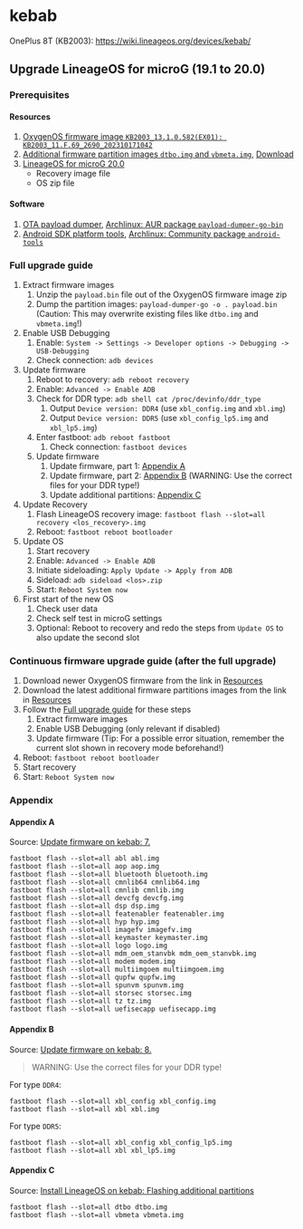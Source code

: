 # kebab
OnePlus 8T (KB2003): https://wiki.lineageos.org/devices/kebab/

## Upgrade LineageOS for microG (19.1 to 20.0)

### Prerequisites

#### Resources
1. [OxygenOS firmware image `KB2003_13.1.0.582(EX01): KB2003_11.F.69_2690_202310171042`](https://xdaforums.com/t/oneplus-8t-rom-ota-oxygen-os-repo-of-oxygen-os-builds.4193183/#post-83971385)
1. [Additional firmware partition images `dtbo.img` and `vbmeta.img`](https://wiki.lineageos.org/devices/kebab/install#flashing-additional-partitions), [Download](https://download.lineageos.org/devices/kebab/builds)
1. [LineageOS for microG 20.0](https://download.lineage.microg.org/kebab/)
    - Recovery image file
    - OS zip file

#### Software
1. [OTA payload dumper](https://github.com/ssut/payload-dumper-go), [Archlinux: AUR package `payload-dumper-go-bin`](https://aur.archlinux.org/packages/payload-dumper-go-bin)
1. [Android SDK platform tools](https://developer.android.com/studio/releases/platform-tools#downloads), [Archlinux: Community package `android-tools`](https://archlinux.org/packages/community/x86_64/android-tools/)

### Full upgrade guide 
1. Extract firmware images
    1. Unzip the `payload.bin` file out of the OxygenOS firmware image zip
    1. Dump the partition images: `payload-dumper-go -o . payload.bin` (Caution: This may overwrite existing files like `dtbo.img` and `vbmeta.img`!)
1. Enable USB Debugging
    1. Enable: `System -> Settings -> Developer options -> Debugging -> USB-Debugging`
    1. Check connection: `adb devices`
1. Update firmware
    1. Reboot to recovery: `adb reboot recovery`
    1. Enable: `Advanced -> Enable ADB`
    1. Check for DDR type: `adb shell cat /proc/devinfo/ddr_type`
        1. Output `Device version: DDR4` (use `xbl_config.img` and `xbl.img`)
        1. Output `Device version: DDR5` (use `xbl_config_lp5.img` and `xbl_lp5.img`)
    1. Enter fastboot: `adb reboot fastboot`
        1. Check connection: `fastboot devices`
    1. Update firmware
        1. Update firmware, part 1: [Appendix A](#appendix-a)
        1. Update firmware, part 2: [Appendix B](#appendix-b) (WARNING: Use the correct files for your DDR type!)
        1. Update additional partitions: [Appendix C](#appendix-c)
1. Update Recovery
    1. Flash LineageOS recovery image: `fastboot flash --slot=all recovery <los_recovery>.img`
    1. Reboot: `fastboot reboot bootloader`
1. Update OS
    1. Start recovery
    1. Enable: `Advanced -> Enable ADB`
    1. Initiate sideloading: `Apply Update -> Apply from ADB`
    1. Sideload: `adb sideload <los>.zip`
    1. Start: `Reboot System now`
1. First start of the new OS
    1. Check user data
    1. Check self test in microG settings
    1. Optional: Reboot to recovery and redo the steps from `Update OS` to also update the second slot

### Continuous firmware upgrade guide (after the full upgrade)
1. Download newer OxygenOS firmware from the link in [Resources](#resources)
1. Download the latest additional firmware partitions images from the link in [Resources](#resources)
1. Follow the [Full upgrade guide](#full-upgrade-guide) for these steps
    1. Extract firmware images
    1. Enable USB Debugging (only relevant if disabled)
    1. Update firmware (Tip: For a possible error situation, remember the current slot shown in recovery mode beforehand!)
1. Reboot: `fastboot reboot bootloader`
1. Start recovery
1. Start: `Reboot System now`

### Appendix

#### Appendix A
Source: [Update firmware on kebab: 7.](https://wiki.lineageos.org/devices/kebab/fw_update)

```
fastboot flash --slot=all abl abl.img
fastboot flash --slot=all aop aop.img
fastboot flash --slot=all bluetooth bluetooth.img
fastboot flash --slot=all cmnlib64 cmnlib64.img
fastboot flash --slot=all cmnlib cmnlib.img
fastboot flash --slot=all devcfg devcfg.img
fastboot flash --slot=all dsp dsp.img
fastboot flash --slot=all featenabler featenabler.img
fastboot flash --slot=all hyp hyp.img
fastboot flash --slot=all imagefv imagefv.img
fastboot flash --slot=all keymaster keymaster.img
fastboot flash --slot=all logo logo.img
fastboot flash --slot=all mdm_oem_stanvbk mdm_oem_stanvbk.img
fastboot flash --slot=all modem modem.img
fastboot flash --slot=all multiimgoem multiimgoem.img
fastboot flash --slot=all qupfw qupfw.img
fastboot flash --slot=all spunvm spunvm.img
fastboot flash --slot=all storsec storsec.img
fastboot flash --slot=all tz tz.img
fastboot flash --slot=all uefisecapp uefisecapp.img
```

#### Appendix B
Source: [Update firmware on kebab: 8.](https://wiki.lineageos.org/devices/kebab/fw_update)

> WARNING: Use the correct files for your DDR type!

For type `DDR4`:
```
fastboot flash --slot=all xbl_config xbl_config.img
fastboot flash --slot=all xbl xbl.img
```

For type `DDR5`:
```
fastboot flash --slot=all xbl_config xbl_config_lp5.img
fastboot flash --slot=all xbl xbl_lp5.img
```

#### Appendix C
Source: [Install LineageOS on kebab: Flashing additional partitions](https://wiki.lineageos.org/devices/kebab/install#flashing-additional-partitions)

```
fastboot flash --slot=all dtbo dtbo.img
fastboot flash --slot=all vbmeta vbmeta.img
```
